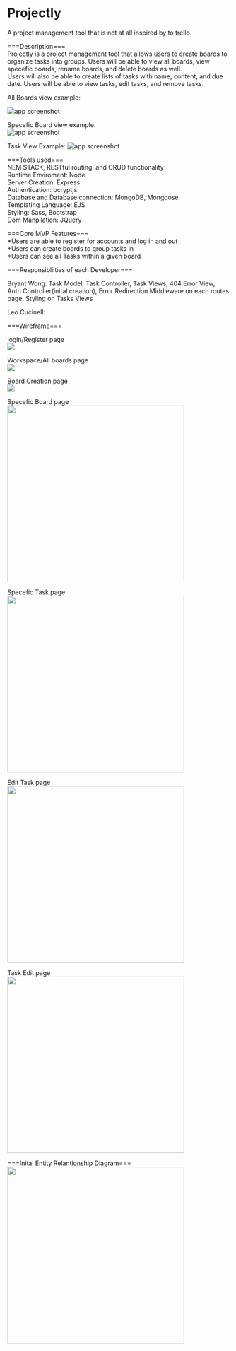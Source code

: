 # Projectly

A project management tool that is not at all inspired by to trello.

===Description===<br />
Projectly is a project management tool that allows users to create boards to organize tasks into groups. Users will be able to view all boards, view specefic boards, rename boards, and delete boards as well.<br/>
Users will also be able to create lists of tasks with name, content, and due date. Users will be able to view tasks, edit tasks, and remove tasks.<br/>

All Boards view example:<br/>

<img src="https://projectly-assets-bucket.s3.us-west-2.amazonaws.com/Screen+Shot+2021-08-04+at+9.24.51+AM.png" class="d-block w-100" alt="app screenshot">

Specefic Board view example:<br/>
<img src="https://projectly-assets-bucket.s3.us-west-2.amazonaws.com/Screen+Shot+2021-08-04+at+9.25.14+AM.png" class="d-block w-100" alt="app screenshot">

Task View Example:
<img src="https://projectly-assets-bucket.s3.us-west-2.amazonaws.com/Screen+Shot+2021-08-04+at+9.25.34+AM.png" class="d-block w-100" alt="app screenshot">

===Tools used===<br />
NEM STACK, RESTful routing, and CRUD functionality<br />
Runtime Enviroment: Node<br />
Server Creation: Express<br />
Authentication: bcryptjs<br />
Database and Database connection: MongoDB, Mongoose<br />
Templating Language: EJS<br />
Styling: Sass, Bootstrap<br />
Dom Manpilation: JQuery<br />

===Core MVP Features===<br />
*Users are able to register for accounts and log in and out<br />
*Users can create boards to group tasks in<br />
\*Users can see all Tasks within a given board<br />

===Responsibliities of each Developer===<br />

Bryant Wong: Task Model, Task Controller, Task Views, 404 Error View, Auth Controller(inital creation), Error Redirection Middleware on each routes page, Styling on Tasks Views<br />

Leo Cucinell:

===Wireframe===

login/Register page<br/>
<img src="https://i.imgur.com/g7RvmHD.png">

Workspace/All boards page<br/>
<img src="https://i.imgur.com/D2prF37.png">

Board Creation page<br/>
<img src="https://i.imgur.com/vpvl7Qp.png">

Specefic Board page<br/>
<img src="https://i.imgur.com/MPBmTvb.png" height="400">

Specefic Task page<br/>
<img src="https://i.imgur.com/PkhyO09.png" height="400">

Edit Task page<br/>
<img src="https://i.imgur.com/6RIpL5N.png" height="400">

Task Edit page<br/>
<img src="https://i.imgur.com/s9uhW4L.png" height="400">

===Inital Entity Relantionship Diagram===
<img src="https://i.imgur.com/UyTFdJM.png" height="400">
